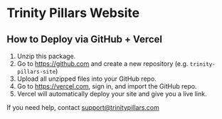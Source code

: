 
# Trinity Pillars Website

## How to Deploy via GitHub + Vercel

1. Unzip this package.
2. Go to https://github.com and create a new repository (e.g. `trinity-pillars-site`)
3. Upload all unzipped files into your GitHub repo.
4. Go to https://vercel.com, sign in, and import the GitHub repo.
5. Vercel will automatically deploy your site and give you a live link.

If you need help, contact support@trinitypillars.com
